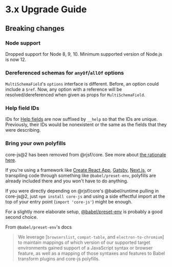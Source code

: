 # 3.x Upgrade Guide

## Breaking changes

### Node support

Dropped support for Node 8, 9, 10. Minimum supported version of Node.js is now 12.

### Dereferenced schemas for `anyOf`/`allOf` options

`MultiSchemaField`'s `options` interface is different. Before, an option could include a `$ref`. Now, any option with a reference will be resolved/dereferenced when given as props for `MultiSchemaField`.

### Help field IDs

IDs for [Help fields](../api-reference/uiSchema.md#help) are now suffixed by `__help` so that the IDs are unique. Previously, their IDs would be nonexistent or the same as the fields that they were describing.

### Bring your own polyfills

core-js@2 has been removed from @rjsf/core. See more about [the rationale here](https://github.com/rjsf-team/react-jsonschema-form/pull/2211#issue-563700810).

If you're using a framework like [Create React App](https://create-react-app.dev/docs/supported-browsers-features#supported-browsers), [Gatsby](https://www.gatsbyjs.com/docs/how-to/custom-configuration/browser-support/), [Next.js](https://nextjs.org/docs/basic-features/supported-browsers-features), or transpiling code through something like `@babel/preset-env`, polyfills are already included there and you won't have to do anything.

If you were directly depending on @rjsf/core's @babel/runtime pulling in core-js@2, just `npm install core-js` and using a side effectful import at the top of your entry point (`import 'core-js'`) might be enough.

For a slightly more elaborate setup, [@babel/preset-env](https://babeljs.io/docs/en/babel-preset-env#how-does-it-work) is probably a good second choice.

From `@babel/preset-env`'s docs

> We leverage [`browserslist`, `compat-table`, and `electron-to-chromium`] to maintain mappings of which version of our supported target environments gained support of a JavaScript syntax or browser feature, as well as a mapping of those syntaxes and features to Babel transform plugins and core-js polyfills.
